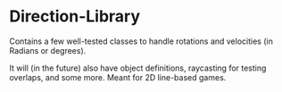 # Direction-Library
Contains a few well-tested classes to handle rotations and velocities (in Radians or degrees).

It will (in the future) also have object definitions, raycasting for testing overlaps, and some more. Meant for 2D line-based games.
